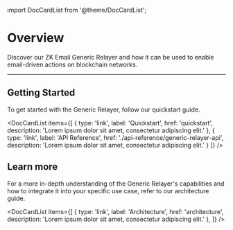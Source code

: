 import DocCardList from '@theme/DocCardList';

# Overview

<div style={{fontSize: '1.2em'}}>
Discover our ZK Email Generic Relayer and how it can be used to enable email-driven actions on blockchain networks.
</div>

---
  
## Getting Started

To get started with the Generic Relayer, follow our quickstart guide.

<DocCardList 
  items={[
    {
      type: 'link',
      label: 'Quickstart',
      href: 'quickstart',
      description: 'Lorem ipsum dolor sit amet, consectetur adipiscing elit.'
    },
    {
      type: 'link',
      label: 'API Reference',
      href: './api-reference/generic-relayer-api',
      description: 'Lorem ipsum dolor sit amet, consectetur adipiscing elit.'
    }
  ]}
/>

## Learn more

For a more in-depth understanding of the Generic Relayer's capabilities and how to integrate it into your specific use case, refer to our architecture guide.

<DocCardList 
  items={[
    {
      type: 'link',
      label: 'Architecture',
      href: 'architecture',
      description: 'Lorem ipsum dolor sit amet, consectetur adipiscing elit.'
    },
  ]}
/>
